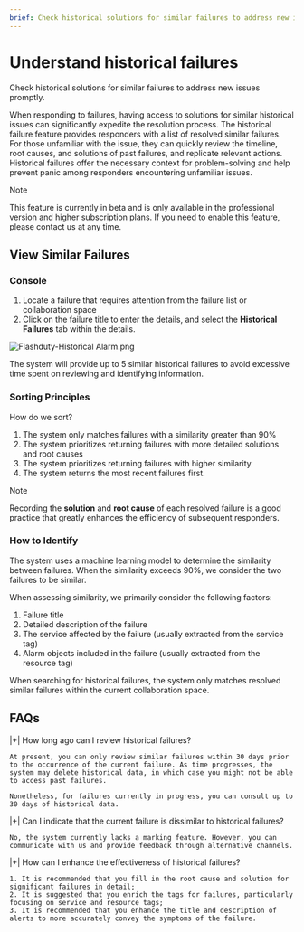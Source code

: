 ```yaml
---
brief: Check historical solutions for similar failures to address new issues promptly
---
```


# Understand historical failures

Check historical solutions for similar failures to address new issues promptly.

When responding to failures, having access to solutions for similar historical issues can significantly expedite the resolution process. The historical failure feature provides responders with a list of resolved similar failures. For those unfamiliar with the issue, they can quickly review the timeline, root causes, and solutions of past failures, and replicate relevant actions. Historical failures offer the necessary context for problem-solving and help prevent panic among responders encountering unfamiliar issues.

> [!NOTE]
> This feature is currently in beta and is only available in the professional version and higher subscription plans. If you need to enable this feature, please contact us at any time.

## View Similar Failures

### Console

1. Locate a failure that requires attention from the failure list or collaboration space
2. Click on the failure title to enter the details, and select the **Historical Failures** tab within the details.

![Flashduty-Historical Alarm.png](https://fcdoc.github.io/img/wu2Re-AiIWhAfr5-CbJ97oUk_2YD5I_So1EE6SbIJgo.avif)

The system will provide up to 5 similar historical failures to avoid excessive time spent on reviewing and identifying information.

### Sorting Principles

How do we sort?

1. The system only matches failures with a similarity greater than 90%
2. The system prioritizes returning failures with more detailed solutions and root causes
3. The system prioritizes returning failures with higher similarity
4. The system returns the most recent failures first.

> [!NOTE]
> Recording the **solution** and **root cause** of each resolved failure is a good practice that greatly enhances the efficiency of subsequent responders.

### How to Identify

The system uses a machine learning model to determine the similarity between failures. When the similarity exceeds 90%, we consider the two failures to be similar.

When assessing similarity, we primarily consider the following factors:

1. Failure title
2. Detailed description of the failure
3. The service affected by the failure (usually extracted from the service tag)
4. Alarm objects included in the failure (usually extracted from the resource tag)

When searching for historical failures, the system only matches resolved similar failures within the current collaboration space.

## FAQs

|+| How long ago can I review historical failures?

    At present, you can only review similar failures within 30 days prior to the occurrence of the current failure. As time progresses, the system may delete historical data, in which case you might not be able to access past failures.

    Nonetheless, for failures currently in progress, you can consult up to 30 days of historical data.

|+| Can I indicate that the current failure is dissimilar to historical failures?

    No, the system currently lacks a marking feature. However, you can communicate with us and provide feedback through alternative channels.

|+| How can I enhance the effectiveness of historical failures?

    1. It is recommended that you fill in the root cause and solution for significant failures in detail;
    2. It is suggested that you enrich the tags for failures, particularly focusing on service and resource tags;
    3. It is recommended that you enhance the title and description of alerts to more accurately convey the symptoms of the failure.